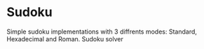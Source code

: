 # Sudoku
Simple sudoku implementations with 3 diffrents modes: Standard, Hexadecimal and Roman.
Sudoku solver
